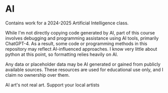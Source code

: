 # AI
Contains work for a 2024-2025 Artificial Intelligence class.

While I'm not directly copying code generated by AI, part of this course involves debugging and programming assistance using AI tools, primarily ChatGPT-4. As a result, some code or programming methods in this repository may reflect AI-influenced approaches. I know very little about python at this point, so formatting relies heavily on AI.

Any data or placeholder data may be AI generated or gained from publicly available sources. These resources are used for educational use only, and I claim no ownership over them.

AI art's not real art. Support your local artists
